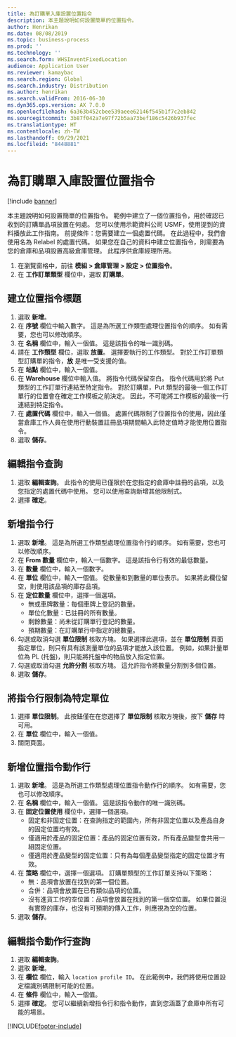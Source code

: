 ```yaml
---
title: 為訂購單入庫設置位置指令
description: 本主題說明如何設置簡單的位置指令。
author: Henrikan
ms.date: 08/08/2019
ms.topic: business-process
ms.prod: ''
ms.technology: ''
ms.search.form: WHSInventFixedLocation
audience: Application User
ms.reviewer: kamaybac
ms.search.region: Global
ms.search.industry: Distribution
ms.author: henrikan
ms.search.validFrom: 2016-06-30
ms.dyn365.ops.version: AX 7.0.0
ms.openlocfilehash: 6a363b452cbee539aeee62146f545b1f7c2eb842
ms.sourcegitcommit: 3b87f042a7e97f72b5aa73bef186c5426b937fec
ms.translationtype: HT
ms.contentlocale: zh-TW
ms.lasthandoff: 09/29/2021
ms.locfileid: "8448881"
---
```

# <a name="set-up-a-location-directive-for-purchase-order-put-away"></a>為訂購單入庫設置位置指令

[!include [banner](../../includes/banner.md)]

本主題說明如何設置簡單的位置指令。 範例中建立了一個位置指令，用於確認已收到的訂購單品項放置在何處。 您可以使用示範資料公司 USMF，使用提到的資料播放此工作指南。 前提條件：您需要建立一個處置代碼。 在此過程中，我們會使用名為 Relabel 的處置代碼。 如果您在自己的資料中建立位置指令，則需要為您的倉庫和品項設置高級倉庫管理。 此程序供倉庫經理所用。

1. 在瀏覽窗格中，前往 **模組 > 倉庫管理 > 設定 > 位置指令**。
2. 在 **工作訂單類型** 欄位中，選取 **訂購單**。

## <a name="create-a-location-directive-header"></a>建立位置指令標題
1. 選取 **新增**。
2. 在 **序號** 欄位中輸入數字。 這是為所選工作類型處理位置指令的順序。 如有需要，您也可以修改順序。  
3. 在 **名稱** 欄位中，輸入一個值。 這是該指令的唯一識別碼。  
4. 請在 **工作類型** 欄位，選取 **放置**。 選擇要執行的工作類型。 對於工作訂單類型訂購單的指令，**放** 是唯一受支援的值。  
5. 在 **站點** 欄位中，輸入一個值。
6. 在 **Warehouse** 欄位中輸入值。 將指令代碼保留空白。  指令代碼用於將 Put 類型的工作訂單行連結至特定指令。 對於訂購單，Put 類型的最後一個工作訂單行的位置會在確定工作模板之前決定。 因此，不可能將工作模板的最後一行連結到特定指令。   
7. 在 **處置代碼** 欄位中，輸入一個值。 處置代碼限制了位置指令的使用，因此僅當倉庫工作人員在使用行動裝置註冊品項期間輸入此特定值時才能使用位置指令。  
8. 選取 **儲存**。

## <a name="edit-the-query-for-directive"></a>編輯指令查詢
1. 選取 **編輯查詢**。 此指令的使用已僅限於在您指定的倉庫中註冊的品項，以及您指定的處置代碼中使用。 您可以使用查詢新增其他限制式。  
2. 選擇 **確定**。

## <a name="add-directive-lines"></a>新增指令行
1. 選取 **新增**。 這是為所選工作類型處理位置指令行的順序。 如有需要，您也可以修改順序。  
2. 在 **From 數量** 欄位中，輸入一個數字。 這是該指令行有效的最低數量。  
3. 在 **數量** 欄位中，輸入一個數字。
4. 在 **單位** 欄位中，輸入一個值。 從數量和到數量的單位表示。 如果將此欄位留空，則使用該品項的庫存品項。  
5. 在 **定位數量** 欄位中，選擇一個選項。
    - 無或車牌數量：每個車牌上登記的數量。  
    - 單位化數量：已註冊的所有數量。  
    - 剩餘數量：尚未從訂購單行登記的數量。  
    - 預期數量：在訂購單行中指定的總數量。  
6. 勾選或取消勾選 **單位限制** 核取方塊。 如果選擇此選項，並在 **單位限制** 頁面指定單位，則只有具有該測量單位的品項才能放入該位置。 例如，如果計量單位為 PL (托盤)，則只能將托盤中的物品放入指定位置。  
7. 勾選或取消勾選 **允許分割** 核取方塊。 這允許指令將數量分割到多個位置。  
8. 選取 **儲存**。

## <a name="restrict-the-directive-line-to-a-specific-unit"></a>將指令行限制為特定單位
1. 選擇 **單位限制**。 此按鈕僅在在您選擇了 **單位限制** 核取方塊後，按下 **儲存** 時可用。  
2. 在 **單位** 欄位中，輸入一個值。
3. 關閉頁面。

## <a name="add-a-location-directive-action-line"></a>新增位置指令動作行
1. 選取 **新增**。 這是為所選工作類型處理位置指令動作行的順序。 如有需要，您也可以修改順序。  
2. 在 **名稱** 欄位中，輸入一個值。 這是該指令動作的唯一識別碼。  
3. 在 **固定位置使用** 欄位中，選擇一個選項。
    - 固定和非固定位置：在查詢指定的範圍內，所有非固定位置以及產品自身的固定位置均有效。  
    - 僅適用於產品的固定位置：產品的固定位置有效，所有產品變型會共用一組固定位置。  
    - 僅適用於產品變型的固定位置：只有為每個產品變型指定的固定位置才有效。  
4. 在 **策略** 欄位中，選擇一個選項。 訂購單類型的工作訂單支持以下策略： 
    - 無：品項會放置在找到的第一個位置。  
    - 合併：品項會放置在已有類似品項的位置。  
    - 沒有進貨工作的空位置：品項會放置在找到的第一個空位置。 如果位置沒有實際的庫存，也沒有可預期的傳入工作，則應視為空的位置。  
5. 選取 **儲存**。

## <a name="edit-the-query-for-directive-action-line"></a>編輯指令動作行查詢
1. 選取 **編輯查詢**。
2. 選取 **新增**。
3. 在 **欄位** 欄位，輸入 `location profile ID`。 在此範例中，我們將使用位置設定檔識別碼限制可能的位置。  
4. 在 **條件** 欄位中，輸入一個值。
5. 選擇 **確定**。 您可以繼續新增指令行和指令動作，直到您涵蓋了倉庫中所有可能的場景。  



[!INCLUDE[footer-include](../../../includes/footer-banner.md)]